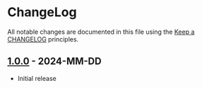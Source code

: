 # ChangeLog

All notable changes are documented in this file using the [Keep a CHANGELOG](https://keepachangelog.com/) principles.

## [1.0.0] - 2024-MM-DD

* Initial release

[1.0.0]: https://github.com/sebastianbergmann/uuid/compare/7fcdc443b92045446dc8ba4a2ed645c0e918c867...main
